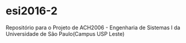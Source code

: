 # esi2016-2
Repositório para o Projeto de ACH2006 - Engenharia de Sistemas I da Universidade de São Paulo(Campus USP Leste)
